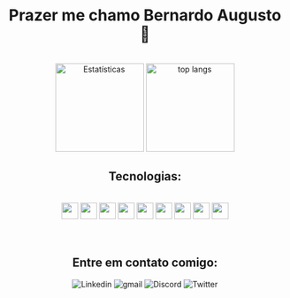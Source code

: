 <div align="center">
 
<h1>Prazer me chamo Bernardo Augusto 👋</h1>
<br>
<img height="160em" alt="Estatísticas" src="https://github-readme-stats.vercel.app/api?username=Bernardo-Mattos&show_icons=true&count_private=true&include_all_commits&hide_border=true&border_radius=10%&locale=pt-br&theme=dark"/>
<img height="160em" alt="top langs" src="https://github-readme-stats.vercel.app/api/top-langs/?username=Bernardo-Mattos&langs_count=8&layout=compact&theme=dark&hide_border=true&custom_title=Minhas%20linguagens!&exclude_repo=Portfolio-senai/Jackson">



<div align="center">
 <h2>Tecnologias:</h2>
</div>
<br>
<div align="center">
 <img height="30" src="https://cdn.jsdelivr.net/gh/devicons/devicon/icons/html5/html5-original.svg"/>
 <img height="30" src="https://cdn.jsdelivr.net/gh/devicons/devicon/icons/css3/css3-plain.svg" />     
 <img height="30" src="https://cdn.jsdelivr.net/gh/devicons/devicon/icons/javascript/javascript-original.svg" />
 <img height="30" src="https://cdn.jsdelivr.net/gh/devicons/devicon/icons/nodejs/nodejs-original-wordmark.svg" />
 <img height="30" src="https://cdn.jsdelivr.net/gh/devicons/devicon/icons/java/java-original.svg" />
 <img height="30" src="https://cdn.jsdelivr.net/gh/devicons/devicon/icons/git/git-plain.svg" />
 <img height="30" src="https://cdn.jsdelivr.net/gh/devicons/devicon/icons/postgresql/postgresql-plain.svg" />
 <img height="30"  src="https://cdn.jsdelivr.net/gh/devicons/devicon/icons/arduino/arduino-original-wordmark.svg" />
 <img height="30" src="https://user-images.githubusercontent.com/113487013/196972237-a090f497-8380-4e14-aa92-3694a0cd2c68.png" />
<br>
<br>
<br>

</div>

<div align="center">
 <h2>Entre em contato comigo:</h2>
 <a herf="https://www.linkedin.com/in/bernardo-augusto-08868220b/">
 <img alt="Linkedin" src="https://img.shields.io/badge/LinkedIn-0077B5?style=for-the-badge&logo=linkedin&logoColor=white">
 </a>
 <a herf="https://mail.google.com/mail/u/0/#inbox">
 <img alt="gmail" src="https://img.shields.io/badge/Gmail-D14836?style=for-the-badge&logo=gmail&logoColor=white">
 </a>
 <a herf="https://discord.com/channels/@me">
 <img alt="Discord" src="https://img.shields.io/badge/Discord-7289DA?style=for-the-badge&logo=discord&logoColor=white">
 </a>
 <a herf="https://twitter.com/be_kkj">
 <img alt="Twitter" src="https://img.shields.io/badge/Twitter-1DA1F2?style=for-the-badge&logo=twitter&logoColor=white">
 </a>
</div>



